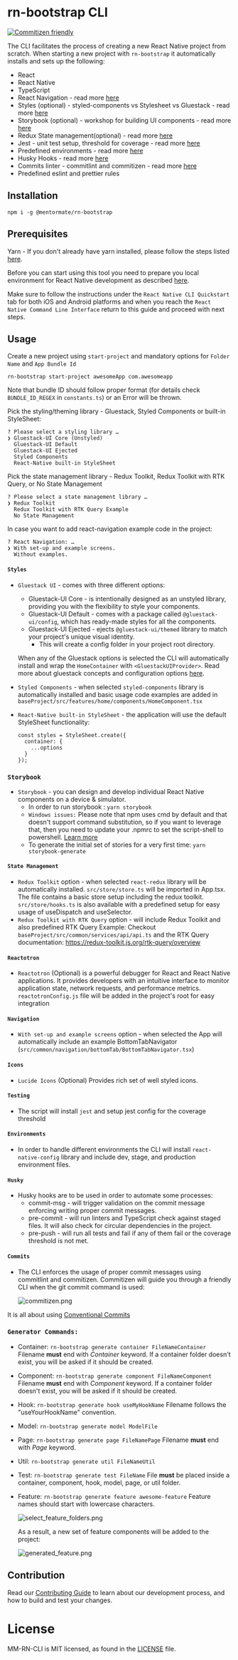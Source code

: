 <!-- Space: MMSDLC -->
<!-- Parent: SDLC - Technologies -->
<!-- Parent: SDLC - Front-End -->
<!-- Parent: React Native -->
<!-- Title: React Native Project Templates -->
<!-- Attachment: ./assets/commitizen.png -->
<!-- Attachment: ./assets/generated_feature.png -->
<!-- Attachment: ./assets/select_feature_folders.png -->

<!-- Include: disclaimer.md -->

# rn-bootstrap CLI

[![Commitizen friendly](https://img.shields.io/badge/commitizen-friendly-brightgreen.svg)](http://commitizen.github.io/cz-cli/)

The CLI facilitates the process of creating a new React Native project from scratch.
When starting a new project with `rn-bootstrap` it automatically installs and sets up the following:

- React
- React Native
- TypeScript
- React Navigation - read more [here](#Navigation)
- Styles (optional) - styled-components vs Stylesheet vs Gluestack - read more [here](#Styles)
- Storybook (optional) - workshop for building UI components - read more [here](#Storybook)
- Redux State management(optional) - read more [here](#State-Management)
- Jest - unit test setup, threshold for coverage - read more [here](#Testing)
- Predefined environments - read more [here](#Environments)
- Husky Hooks - read more [here](#Husky)
- Commits linter - commitlint and commitizen - read more [here](#Commits)
- Predefined eslint and prettier rules

## Installation

```
npm i -g @mentormate/rn-bootstrap
```

## Prerequisites

Yarn - If you don't already have yarn installed, please follow the steps listed [here](https://yarnpkg.com/getting-started/install).

Before you can start using this tool you need to prepare you local environment for React Native development as described [here](https://reactnative.dev/docs/environment-setup).

Make sure to follow the instructions under the `React Native CLI Quickstart` tab for both iOS and Android platforms and when you reach the `React Native Command Line Interface` return to this guide and proceed with next steps.

## Usage

Create a new project using `start-project` and mandatory options for `Folder Name` and `App Bundle Id`

```
rn-bootstrap start-project awesomeApp com.awesomeapp
```

Note that bundle ID should follow proper format (for details check `BUNDLE_ID_REGEX` in `constants.ts`) or an Error will be thrown.

Pick the styling/theming library - Gluestack, Styled Components or built-in StyleSheet:

```
? Please select a styling library …
❯ Gluestack-UI Core (Unstyled)
  Gluestack-UI Default
  Gluestack-UI Ejected
  Styled Components
  React-Native built-in StyleSheet

```

Pick the state management library - Redux Toolkit, Redux Toolkit with RTK Query, or No State Management

```
? Please select a state management library …
❯ Redux Toolkit
  Redux Toolkit with RTK Query Example
  No State Management
```

In case you want to add react-navigation example code in the project:

```
? React Navigation: …
❯ With set-up and example screens.
  Without examples.
```

#### `Styles`

- `Gluestack UI` - comes with three different options:

  - Gluestack-UI Core - is intentionally designed as an unstyled library, providing you with the flexibility to style your components.
  - Gluestack-UI Default - comes with a package called `@gluestack-ui/config`, which has ready-made styles for all the components.
  - Gluestack-UI Ejected - ejects `@gluestack-ui/themed` library to match your project's unique visual identity.
    - This will create a config folder in your project root directory.

  When any of the Gluestack options is selected the CLI will automatically install and wrap the `HomeContainer` with `<GluestackUIProvider>`.
  Read more about gluestack concepts and configuration options [here](https://gluestack.io/ui/docs/overview/introduction).

- `Styled Components` - when selected `styled-components` library is automatically installed and
  basic usage code examples are added in `baseProject/src/features/home/components/HomeComponent.tsx`

- `React-Native built-in StyleSheet` - the application will use the default StyleSheet functionality:

  ```
  const styles = StyleSheet.create({
    container: {
      ...options
    }
  });
  ```

### `Storybook`

- `Storybook` - you can design and develop individual React Native components on a device & simulator.
  - In order to run storybook : `yarn storybook`
  - `Windows issues:` Please note that npm uses cmd by default and that doesn't support command substitution, so if you want to leverage that, then you need to update your .npmrc to set the script-shell to powershell. [Learn more](https://github.com/kentcdodds/cross-env/issues/192#issuecomment-513341729)
  - To generate the initial set of stories for a very first time: `yarn storybook-generate`

#### `State Management`

- `Redux Toolkit` option - when selected `react-redux` library will be automatically installed.
  `src/store/store.ts` will be imported in App.tsx. The file contains a basic store setup including the redux toolkit.
  `src/store/hooks.ts` is also available with a predefined setup for easy usage of useDispatch and useSelector.
- `Redux Toolkit with RTK Query` option - will include Redux Toolkit and also predefined RTK Query Example:
  Checkout `baseProject/src/common/services/api/api.ts` and the RTK Query documentation: https://redux-toolkit.js.org/rtk-query/overview

#### `Reactotron`

- `Reactotron` (Optional) is a powerful debugger for React and React Native applications. It provides developers with an intuitive interface to monitor application state, network requests, and performance metrics.
  `reactotronConfig.js` file will be added in the project's root for easy integration

#### `Navigation`

- `With set-up and example screens` option - when selected the App will automatically include an example BottomTabNavigator
  (`src/common/navigation/bottomTab/BottomTabNavigator.tsx`)

#### `Icons`

- `Lucide Icons` (Optional) Provides rich set of well styled icons.
  
#### `Testing`

- The script will install `jest` and setup jest config for the coverage threshold

#### `Environments`

- In order to handle different environments the CLI will install `react-native-config` library and include dev, stage, and production environment files.

#### `Husky`

- Husky hooks are to be used in order to automate some processes:
  - commit-msg - will trigger validation on the commit message enforcing writing proper commit messages.
  - pre-commit - will run linters and TypeScript check against staged files. It will also check for circular dependencies in the project.
  - pre-push - will run all tests and fail if any of them fail or the coverage threshold is not met.

#### `Commits`

- The CLI enforces the usage of proper commit messages using commitlint and commitizen. Commitizen will guide you through a friendly CLI when the git commit command is used:

  ![commitizen.png](./assets/commitizen.png)

It is all about using [Conventional Commits](https://www.conventionalcommits.org/en/v1.0.0/)

### `Generator Commands:`

- Container:
  `rn-bootstrap generate container FileNameContainer`
  Filename **must** end with _Container_ keyword.
  If a container folder doesn't exist, you will be asked if it should be created.

- Component:
  `rn-bootstrap generate component FileNameComponent`
  Filename **must** end with _Component_ keyword.
  If a container folder doesn't exist, you will be asked if it should be created.

- Hook:
  `rn-bootstrap generate hook useMyHookName`
  Filename follows the "useYourHookName" convention.

- Model:
  `rn-bootstrap generate model ModelFile`

- Page:
  `rn-bootstrap generate page FileNamePage`
  Filename **must** end with _Page_ keyword.

- Util:
  `rn-bootstrap generate util FileNameUtil`

- Test:
  `rn-bootstrap generate test FileName`
  File **must** be placed inside a container, component, hook, model, page, or util folder.

- Feature:
  `rn-bootstrap generate feature awesome-feature`
  Feature names should start with lowercase characters.

  ![select_feature_folders.png](./assets/select_feature_folders.png)

  As a result, a new set of feature components will be added to the project:

  ![generated_feature.png](./assets/generated_feature.png)

## Contribution

Read our [Contributing Guide][contribution_guide] to learn about our development process, and how to build and test your changes.

# License

MM-RN-CLI is MIT licensed, as found in the [LICENSE][license] file.

[contribution_guide]: ./docs/contribution.md
[license]: ./LICENSE
[mark]: https://github.com/kovetskiy/mark
[confluence]: https://mentormate.atlassian.net/wiki/spaces/MMSDLC/pages/4086366230/React+Native+Project+Templates
